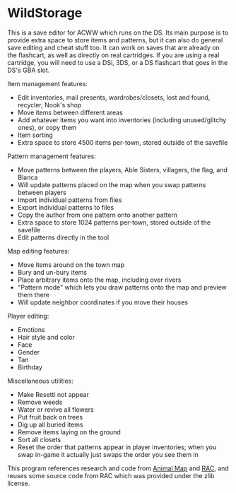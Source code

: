 # WildStorage
This is a save editor for ACWW which runs on the DS. Its main purpose is to provide extra space to store items and patterns, but it can also do general save editing and cheat stuff too. It can work on saves that are already on the flashcart, as well as directly on real cartridges. If you are using a real cartridge, you will need to use a DSi, 3DS, or a DS flashcart that goes in the DS's GBA slot.

Item management features:
* Edit inventories, mail presents, wardrobes/closets, lost and found, recycler, Nook's shop
* Move items between different areas
* Add whatever items you want into inventories (including unused/glitchy ones), or copy them
* Item sorting
* Extra space to store 4500 items per-town, stored outside of the savefile

Pattern management features:
* Move patterns between the players, Able Sisters, villagers, the flag, and Blanca
* Will update patterns placed on the map when you swap patterns between players
* Import individual patterns from files
* Export individual patterns to files
* Copy the author from one pattern onto another pattern
* Extra space to store 1024 patterns per-town, stored outside of the savefile
* Edit patterns directly in the tool

Map editing features:
* Move items around on the town map
* Bury and un-bury items
* Place arbitrary items onto the map, including over rivers
* "Pattern mode" which lets you draw patterns onto the map and preview them there
* Will update neighbor coordinates if you move their houses

Player editing:
* Emotions
* Hair style and color
* Face
* Gender
* Tan
* Birthday

Miscellaneous utilities:
* Make Resetti not appear
* Remove weeds
* Water or revive all flowers
* Put fruit back on trees
* Dig up all buried items
* Remove items laying on the ground
* Sort all closets
* Reset the order that patterns appear in player inventories; when you swap in-game it actually just swaps the order you see them in

This program references research and code from [Animal Map](http://aibohack.com/nds/ac_mapedit.htm) and [RAC](https://web.archive.org/web/20170904231459/http://pineight.com/dx/RAC), and reuses some source code from RAC which was provided under the zlib license.
